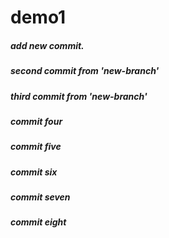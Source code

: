 # demo1
##### add new commit.
##### second commit from 'new-branch'
##### third commit from 'new-branch'
##### commit four
##### commit five
##### commit six
##### commit seven
##### commit eight
